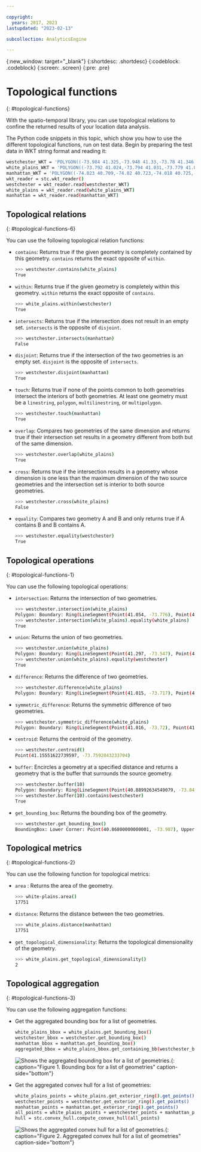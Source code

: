 ```yaml
---

copyright:
  years: 2017, 2023
lastupdated: "2023-02-13"

subcollection: AnalyticsEngine

---
```



{:new_window: target="_blank"}
{:shortdesc: .shortdesc}
{:codeblock: .codeblock}
{:screen: .screen}
{:pre: .pre}

# Topological functions
{: #topological-functions}

With the spatio-temporal library, you can use topological relations to confine the returned results of your location data analysis.

The Python code snippets in this topic, which show you how to use the different topological functions, run on test data. Begin by preparing the test data in WKT string format and reading it:
```bash
westchester_WKT = 'POLYGON((-73.984 41.325,-73.948 41.33,-73.78 41.346,-73.625 41.363,-73.545 41.37,-73.541 41.368,-73.547 41.297,-73.485 41.223,-73.479 41.215,-73.479 41.211,-73.493 41.203,-73.509 41.197,-73.623 41.144,-73.628 41.143,-73.632 41.14,-73.722 41.099,-73.714 41.091,-73.701 41.073,-73.68 41.049,-73.68 41.047,-73.673 41.041,-73.672 41.038,-73.668 41.035,-73.652 41.015,-73.651 41.011,-73.656 41,-73.655 40.998,-73.656 40.995,-73.654 40.994,-73.654 40.987,-73.617 40.952,-73.618 40.946,-73.746 40.868,-73.751 40.868,-73.821 40.887,-73.826 40.886,-73.84 40.89,-73.844 40.896,-73.844 40.9,-73.85 40.903,-73.853 40.903,-73.854 40.9,-73.859 40.896,-73.909 40.911,-73.92 40.912,-73.923 40.914,-73.923 40.918,-73.901 40.979,-73.894 41.023,-73.893 41.043,-73.896 41.071,-73.894 41.137,-73.94 41.207,-73.965 41.24,-73.973 41.244,-73.975 41.247,-73.976 41.257,-73.973 41.266,-73.95 41.288,-73.966 41.296,-73.98 41.309,-73.984 41.311,-73.987 41.315,-73.987 41.322,-73.984 41.325))'
white_plains_WKT = 'POLYGON((-73.792 41.024,-73.794 41.031,-73.779 41.046,-73.78 41.049,-73.779 41.052,-73.776 41.054,-73.775 41.057,-73.767 41.058,-73.769 41.062,-73.768 41.067,-73.762 41.073,-73.759 41.074,-73.748 41.069,-73.746 41.056,-73.742 41.056,-73.74 41.053,-73.74 41.049,-73.749 41.04,-73.748 41.035,-73.739 41.034,-73.729 41.029,-73.725 41.025,-73.72 41.016,-73.717 41.015,-73.716 41.006,-73.718 41.002,-73.732 40.988,-73.732 40.985,-73.739 40.979,-73.745 40.978,-73.749 40.981,-73.749 40.986,-73.751 40.986,-73.756 40.991,-73.759 40.991,-73.76 40.993,-73.765 40.994,-73.769 40.997,-73.774 41.002,-73.775 41.006,-73.788 41.018,-73.792 41.024))'
manhattan_WKT = 'POLYGON((-74.023 40.709,-74.02 40.723,-74.018 40.725,-74.019 40.731,-74.016 40.737,-74.017 40.741,-74.014 40.755,-74.011 40.757,-74.011 40.761,-74.006 40.767,-74.006 40.769,-73.998 40.778,-73.996 40.778,-73.995 40.783,-73.991 40.784,-73.991 40.788,-73.98 40.8,-73.966 40.822,-73.964 40.823,-73.961 40.83,-73.957 40.832,-73.954 40.836,-73.951 40.845,-73.951 40.853,-73.947 40.855,-73.94 40.863,-73.936 40.87,-73.936 40.873,-73.93 40.881,-73.924 40.882,-73.919 40.879,-73.909 40.877,-73.906 40.873,-73.907 40.867,-73.912 40.86,-73.918 40.855,-73.931 40.835,-73.93 40.81,-73.925 40.803,-73.925 40.795,-73.939 40.781,-73.938 40.774,-73.968 40.741,-73.969 40.733,-73.967 40.73,-73.967 40.726,-73.969 40.717,-73.973 40.709,-73.977 40.706,-73.996 40.705,-73.999 40.701,-74.008 40.696,-74.016 40.696,-74.017 40.698,-74.019 40.698,-74.023 40.703,-74.023 40.709))'
wkt_reader = stc.wkt_reader()
westchester = wkt_reader.read(westchester_WKT)
white_plains = wkt_reader.read(white_plains_WKT)
manhattan = wkt_reader.read(manhattan_WKT)
```

## Topological relations
{: #topological-functions-6}

You can use the following topological relation functions:

- `contains`: Returns true if the given geometry is completely contained by this geometry. `contains` returns the exact opposite  of `within`.
    ```bash
    >>> westchester.contains(white_plains)
    True
    ```
- `within`: Returns true if the given geometry is completely within this geometry. `within` returns the exact opposite of `contains`.
    ```bash
    >>> white_plains.within(westchester)
    True
    ```
- `intersects`: Returns true if the intersection does not result in an empty set. `intersects` is the opposite of `disjoint`.
    ```bash
    >>> westchester.intersects(manhattan)
    False
    ```
- `disjoint`: Returns true if the intersection of the two geometries is an empty set. `disjoint` is the opposite of `intersects`.
    ```bash
    >>> westchester.disjoint(manhattan)
    True
    ```
- `touch`: Returns true if none of the points common to both geometries intersect the interiors of both geometries. At least one geometry must be a `linestring`, `polygon`, `multilinestring`, or `multipolygon`.
    ```bash
    >>> westchester.touch(manhattan)
    True
    ```
- `overlap`: Compares two geometries of the same dimension and returns true if their intersection set results in a geometry different from both but of the same dimension.
    ```bash
    >>> westchester.overlap(white_plains)
    True
    ```
- `cross`: Returns true if the intersection results in a geometry whose dimension is one less than the maximum dimension of the two source geometries and the intersection set is interior to both source geometries.
    ```bash
    >>> westchester.cross(white_plains)
    False
    ```
- `equality`: Compares two geometry A and B and only returns true if A contains B and B contains A.
    ```bash
    >>> westchester.equality(westchester)
    True
    ```

## Topological operations
{: #topological-functions-1}

You can use the following topological operations:

- `intersection`: Returns the intersection of two geometries.
    ```bash
    >>> westchester.intersection(white_plains)
    Polygon: Boundary: Ring(LineSegment(Point(41.054, -73.776), Point(41.052, -73.779)), LineSegment(Point(41.052, -73.779), Point(41.049, -73.78)), LineSegment(Point(41.049, -73.78), Point(41.046, -73.779)), ...) Interiors:
    >>> westchester.intersection(white_plains).equality(white_plains)
    True
    ```
- `union`: Returns the union of two geometries.
    ```bash
    >>> westchester.union(white_plains)
    Polygon: Boundary: Ring(LineSegment(Point(41.297, -73.547), Point(41.368, -73.541)), LineSegment(Point(41.368, -73.541), Point(41.37, -73.545)), LineSegment(Point(41.37, -73.545), Point(41.363, -73.625)), ...) Interiors:
    >>> westchester.union(white_plains).equality(westchester)
    True
    ```
- `difference`: Returns the difference of two geometries.
    ```bash
    >>> westchester.difference(white_plains)
    Polygon: Boundary: Ring(LineSegment(Point(41.015, -73.717), Point(41.006, -73.716)), LineSegment(Point(41.006, -73.716), Point(41.002, -73.718)), LineSegment(Point(41.002, -73.718), Point(40.988, -73.732)), ...) Interiors: Ring(LineSegment(Point(41.33, -73.948), Point(41.325, -73.984)), LineSegment(Point(41.325, -73.984), Point(41.322, -73.987)), LineSegment(Point(41.322, -73.987), Point(41.315, -73.987)), ...)
    ```
- `symmetric_difference`: Returns the symmetric difference of two geometries.
    ```bash
    >>> westchester.symmetric_difference(white_plains)
    Polygon: Boundary: Ring(LineSegment(Point(41.016, -73.72), Point(41.015, -73.717)), LineSegment(Point(41.015, -73.717), Point(41.006, -73.716)), LineSegment(Point(41.006, -73.716), Point(41.002, -73.718)), ...) Interiors: Ring(LineSegment(Point(40.9, -73.854), Point(40.903, -73.853)), LineSegment(Point(40.903, -73.853), Point(40.903, -73.85)), LineSegment(Point(40.903, -73.85), Point(40.9, -73.844)), ...)
    ```
- `centroid`: Returns the centroid of the geometry.
    ```bash
    >>> westchester.centroid()
    Point(41.15551622739597, -73.7592843233704)
    ```
- `buffer`: Encircles a geometry at a specified distance and returns a geometry that is the buffer that surrounds the source geometry.
    ```bash
    >>> westchester.buffer(10)
    Polygon: Boundary: Ring(LineSegment(Point(40.88992634549079, -73.84008396708809), Point(40.88991528975788, -73.84003963012559)), LineSegment(Point(40.88991528975788, -73.84003963012559), Point(40.88591860374262, -73.82605122467605)), LineSegment(Point(40.88591860374262, -73.82605122467605), Point(40.88590363932323, -73.82601718861555)), ...) Interiors:
    >>> westchester.buffer(10).contains(westchester)
    True
    ```
- `get_bounding_box`: Returns the bounding box of the geometry.
    ```bash
    >>> westchester.get_bounding_box()
    BoundingBox: Lower Corner: Point(40.86800000000001, -73.987), Upper Corner: Point(41.36999999999998, -73.479)
    ```

## Topological metrics
{: #topological-functions-2}

You can use the following function for topological metrics:

- `area` : Returns the area of the geometry.
    ```bash
    >>> white-plains.area()
    17751
    ```
- `distance`: Returns the distance between the two geometries.
    ```bash
    >>> white_plains.distance(manhattan)
    17751
    ```
- `get_topological_dimensionality`: Returns the topological dimensionality of the geometry.
    ```bash
    >>> white_plains.get_topological_dimensionality()
    2
    ```

## Topological aggregation
{: #topological-functions-3}

You can use the following aggregation functions:

- Get the aggregated bounding box for a list of geometries.
    ```bash
    white_plains_bbox = white_plains.get_bounding_box()
    westchester_bbox = westchester.get_bounding_box()
    manhattan_bbox = manhattan.get_bounding_box()
    aggregated_bbox = white_plains_bbox.get_containing_bb(westchester_bbox).get_containing_bb(manhattan_bbox)
    ```

    ![Shows the aggregated bounding box for a list of geometries.](images/bbox.png){: caption="Figure 1. Bounding box for a list of geometries" caption-side="bottom"}

- Get the aggregated convex hull for a list of geometries:
    ```bash
    white_plains_points = white_plains.get_exterior_ring().get_points()
    westchester_points = westchester.get_exterior_ring().get_points()
    manhattan_points = manhattan.get_exterior_ring().get_points()
    all_points = white_plains_points + westchester_points + manhattan_points
    hull = stc.convex_hull.compute_convex_hull(all_points)
    ```

    ![Shows the aggregated convex hull for a list of  geometries.](images/convex_hull.png){: caption="Figure 2. Aggregated convex hull for a list of  geometries" caption-side="bottom"}
